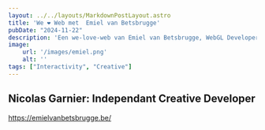 ```yaml
---
layout: ../../layouts/MarkdownPostLayout.astro
title: 'We ❤️ Web met  Emiel van Betsbrugge'
pubDate: "2024-11-22"
description: 'Een we-love-web van Emiel van Betsbrugge, WebGL Developer bij Active Theory'
image:
    url: '/images/emiel.png'
    alt: ''
tags: ["Interactivity", "Creative"]
---
```


## Nicolas Garnier: Independant Creative Developer

https://emielvanbetsbrugge.be/
